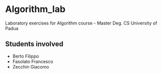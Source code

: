 # Algorithm_lab
Laboratory exercises for Algorithm course - Master Deg. CS University of Padua

## Students involved
- Berto Filippo
- Fasolato Francesco
- Zecchin Giacomo

